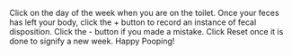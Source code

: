 Click on the day of the week when you are on the toilet. Once your feces has left your body, click the + button to record an instance of fecal disposition. Click the - button if you made a mistake. Click Reset once it is done to signify a new week. Happy Pooping!
